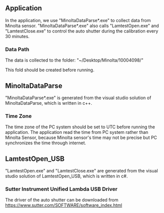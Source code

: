 ## Application
In the application, we use "MinoltaDataParse*.exe" to collect data from Minolta sensor.
"MinoltaDataParse*.exe" also calls "LamtestOpen.exe" and "LamtestClose.exe" to control the auto shutter during the calibration every 30 minutes.

### Data Path
The data is collected to the folder: "~/Desktop/Minolta/10004098/"

This fold should be created before running.

## MinoltaDataParse
"MinoltaDataParse*.exe" is generated from the visual studio solution of MinoltaDataParse, which is written in c++.

### Time Zone
The time zone of the PC system should be set to UTC before running the application.
The application read the time from PC system rather than Minolta Sensor, because Minolta sensor's time may not be precise but PC synchronizes the time through internet. 

## LamtestOpen_USB
"LamtestOpen.exe" and "LamtestClose.exe" are generated from the visual studio solution of LamtestOpen_USB, which is written in c#.

### Sutter Instrument Unified Lambda USB Driver
The driver of the auto shutter can be downloaded from https://www.sutter.com/SOFTWARE/software_index.html
